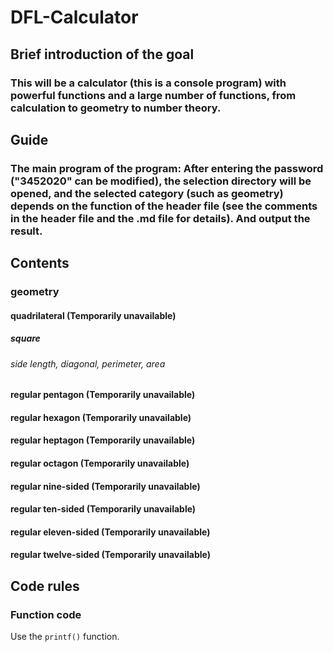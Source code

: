 # DFL-Calculator
## Brief introduction of the goal
### This will be a calculator (this is a console program) with powerful functions and a large number of functions, from calculation to geometry to number theory.
## Guide
### The main program of the program: After entering the password ("3452020" can be modified), the selection directory will be opened, and the selected category (such as geometry) depends on the function of the header file (see the comments in the header file and the .md file for details). And output the result.
## Contents
### geometry
#### quadrilateral (Temporarily unavailable)
##### square
###### side length, diagonal, perimeter, area
#### regular pentagon (Temporarily unavailable)
#### regular hexagon (Temporarily unavailable)
#### regular heptagon (Temporarily unavailable)
#### regular octagon (Temporarily unavailable)
#### regular nine-sided (Temporarily unavailable)
#### regular ten-sided (Temporarily unavailable)
#### regular eleven-sided (Temporarily unavailable)
#### regular twelve-sided (Temporarily unavailable)
## Code rules
### Function code
<p>Use the <code>printf()</code> function.</p>

